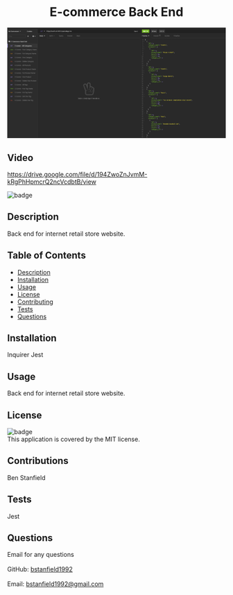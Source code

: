 
<h1 align="center">E-commerce Back End</h1>

![Screenshot](./Screenshots/Tests.png)

## Video
https://drive.google.com/file/d/194ZwoZnJvmM-kRgPhHpmcrQ2ncVcdbtB/view

![badge](https://img.shields.io/badge/license-MIT-brightgreen)<br />
## Description
Back end for internet retail store website.
## Table of Contents
- [Description](#description)
- [Installation](#installation)
- [Usage](#usage)
- [License](#license)
- [Contributing](#contributing)
- [Tests](#tests)
- [Questions](#questions)
## Installation
Inquirer
Jest
## Usage
Back end for internet retail store website.
## License
![badge](https://img.shields.io/badge/license-MIT-brightgreen)
<br />
This application is covered by the MIT license. 
## Contributions
Ben Stanfield
## Tests
Jest
## Questions
Email for any questions<br />
<br />
GitHub: [bstanfield1992](https://github.com/bstanfield1992)<br />
<br />
Email: bstanfield1992@gmail.com<br /><br />